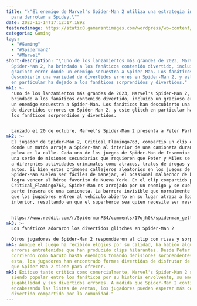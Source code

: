 ```yaml
---
title: "\"El enemigo de Marvel's Spider-Man 2 utiliza una estrategia impactante
  para derrotar a Spidey.\""
date: 2023-11-14T17:12:17.189Z
featuredimage: https://static0.gamerantimages.com/wordpress/wp-content/uploads/2023/11/spider-man-2-miles-and-peter.jpg?q=50&fit=contain&w=1140&h=&dpr=1.5
categoria: Gaming
tags:
  - "#Gaming"
  - "#Spiderman2"
  - "#Marvel"
short-description: "\"Uno de los lanzamientos más grandes de 2023, Marvel's
  Spider-Man 2, ha brindado a los fanáticos contenido divertido, incluido un
  gracioso error donde un enemigo secuestra a Spider-Man. Los fanáticos han
  descubierto una variedad de divertidos errores en Spider-Man 2, y este glitch
  en particular ha dejado a los fanáticos sorprendidos y divertidos."
mk1: >-
  "Uno de los lanzamientos más grandes de 2023, Marvel's Spider-Man 2, ha
  brindado a los fanáticos contenido divertido, incluido un gracioso error donde
  un enemigo secuestra a Spider-Man. Los fanáticos han descubierto una variedad
  de divertidos errores en Spider-Man 2, y este glitch en particular ha dejado a
  los fanáticos sorprendidos y divertidos.


  Lanzado el 20 de octubre, Marvel's Spider-Man 2 presenta a Peter Parker y Miles Morales uniendo fuerzas para enfrentarse a nuevos villanos que causan estragos en la ciudad de Nueva York. Mientras varios nombres icónicos representan las mayores amenazas para el dúo que se balancea entre telarañas, algunos criminales de nivel inferior también han demostrado ser un desafío para los héroes.
mk2: >-
  El jugador de Spider-Man 2, Critical_Flamingo763, compartió un clip divertido
  donde un matón arroja a Spider-Man al interior de una camioneta durante una
  pelea en la calle. Cada uno de los juegos de Spider-Man de Insomniac presenta
  una serie de misiones secundarias que requieren que Peter y Miles se enfrenten
  a diferentes actividades criminales como atracos, tratos de drogas y robos de
  autos. Si bien estos crímenes callejeros aleatorios en los juegos de
  Spider-Man suelen ser fáciles de manejar, el ocasional malhechor de bajo nivel
  logra vencer al héroe favorito de Nueva York. En el clip compartido por
  Critical_Flamingo763, Spider-Man es arrojado por un enemigo y se cuela en la
  parte trasera de una camioneta. La barrera invisible que normalmente impide
  que los jugadores entren al vehículo abierto en su lugar atrapa a Spidey en su
  interior, resultando en que el superhéroe sea quien necesite ser rescatado.


  https://www.reddit.com/r/SpidermanPS4/comments/17ojh0k/spiderman_getting_straight_up_kidnapped/?embed_host_url=https://gamerant.com/marvels-spider-man-2-spidey-abduction-funny-video-clip/
mk3: >-
  Los fanáticos adoraron los divertidos glitches en Spider-Man 2

  Otros jugadores de Spider-Man 2 respondieron al clip con risas y sorpresa, ya que muchos se sorprendieron al ver semejante giro desafortunado de los acontecimientos para Spider-Man. Muchos bromeaban diciendo que Spidey finalmente se había encontrado con un adversario digno, en lugar de los típicos matones de la calle con los que suele lidiar. Otros optaron por un enfoque más empático e insistieron en que el secuestro de Spider-Man no era motivo de risa. Un fanático defendió al héroe señalando que todos han tenido un día difícil en el trabajo donde las cosas no salieron como se esperaba.
mk4: Aunque el juego ha recibido elogios por su calidad, ha habido algunos
  errores entretenidos que han producido clips hilarantes. Desde Peter Parker
  corriendo como Naruto hasta enemigos tomando decisiones sorprendentes como
  esta, los jugadores han encontrado formas divertidas de disfrutar de todo lo
  que Spider-Man 2 tiene para ofrecer.
mk5: Exitoso tanto crítica como comercialmente, Marvel's Spider-Man 2 sigue
  siendo popular entre los fanáticos por su historia envolvente, su emocionante
  jugabilidad y sus divertidos errores. A medida que Spider-Man 2 continúa
  encabezando las listas de ventas, los jugadores pueden esperar más contenido
  divertido compartido por la comunidad."
---
```

